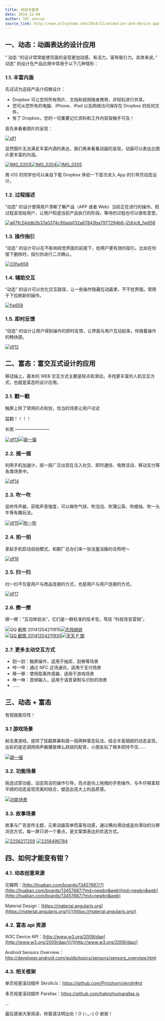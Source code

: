 ```yaml
---
title: 动态与富态
date: 2014-12-04
author: TAT.sheran
source_link: http://www.alloyteam.com/2014/12/animation-and-device-application/
---
```


<!-- {% raw %} - for jekyll -->

## 一、动态：动画表达的设计应用

” 动态 “的设计常常能使页面的呈现更加动感，有活力，富有吸引力。具体来说，” 动态” 的设计在产品应用中常用于以下几种情形：

### 1.1. 丰富内涵

先试试为这段产品介绍做设计：

-   Dropbox 可让您将所有照片、文档和视频随身携带，并轻松进行共享。
-   您可从您所有的电脑、iPhone、iPad 以及网络访问保存在 Dropbox 的任何文件。
-   有了 Dropbox，您的一切重要记忆资料和工作内容皆触手可及！

首先来看看图片的呈现：

[![df1](http://www.alloyteam.com/wp-content/uploads/2014/12/df1.jpeg)](http://www.alloyteam.com/wp-content/uploads/2014/12/df1.jpeg)

显然图片无法满足丰富内涵的表达，我们再来看看动画的呈现，动画可以表达比图片更丰富的内涵。

[![IMG_0203](http://www.alloyteam.com/wp-content/uploads/2014/12/IMG_0203.png)](http://www.alloyteam.com/wp-content/uploads/2014/12/IMG_0203.png)[![IMG_0204](http://www.alloyteam.com/wp-content/uploads/2014/12/IMG_0204.png)](http://www.alloyteam.com/wp-content/uploads/2014/12/IMG_0204.png)[![IMG_0205](http://www.alloyteam.com/wp-content/uploads/2014/12/IMG_0205.png)](http://www.alloyteam.com/wp-content/uploads/2014/12/IMG_0205.png)

用 iOS 的同学也可以亲自下载 Dropbox 体验一下首次进入 App 的引导页动态设计。

### 1.2. 过程描述

“动态” 的设计使得用户清晰了解产品（APP 或者 Web）当前正在进行的操作。把过程呈现给用户，让用户知道当前产品执行的阶段，等待的过程也可以很有意思。

[![a67fc24ddb2b37a0374c90ada132a87843ba7977294b6-jZdUc8_fw658](http://www.alloyteam.com/wp-content/uploads/2014/12/a67fc24ddb2b37a0374c90ada132a87843ba7977294b6-jZdUc8_fw658.gif)](http://www.alloyteam.com/wp-content/uploads/2014/12/a67fc24ddb2b37a0374c90ada132a87843ba7977294b6-jZdUc8_fw658.gif)

### 1.3. 操作指引

“动态” 的设计可以在不影响视觉界面的前提下，给用户更有效的指引。比如在你按下删除时，指引你进行二次确认。

[![33fw658](http://www.alloyteam.com/wp-content/uploads/2014/12/33fw658.gif)](http://www.alloyteam.com/wp-content/uploads/2014/12/33fw658.gif)

### 1.4. 辅助交互

“动态” 的设计可以优化交互路径，让一些操作隐藏在动画里，不干扰界面。常用于下拉刷新的操作。

[![fw658](http://www.alloyteam.com/wp-content/uploads/2014/12/fw658.gif)](http://www.alloyteam.com/wp-content/uploads/2014/12/fw658.gif)

### 1.5. 即时反馈

“动态” 的设计让用户得到操作的即时反馈，让界面与用户互动起来，伴随着操作的畅快感。

[![df12](http://www.alloyteam.com/wp-content/uploads/2014/12/df12.gif)](http://www.alloyteam.com/wp-content/uploads/2014/12/df12.gif)

## 二、富态：富交互式设计的应用

移动端上，基本的 WEB 交互方式主要是轻点和滑动，寻找更丰富的人机交互方式，也就是富态的设计应用。

### 2.1. 戳一戳

触屏上除了常用的点和划，恰当的场景让用户试试

猛戳！！！！

长按 ————————

[![df13](http://www.alloyteam.com/wp-content/uploads/2014/12/df13.png)](http://www.alloyteam.com/wp-content/uploads/2014/12/df13.png)[![磋一撮](http://www.alloyteam.com/wp-content/uploads/2014/12/磋一撮.png)](http://www.alloyteam.com/wp-content/uploads/2014/12/磋一撮.png)

### 2.2. 摇一摇

利用手机加速计，摇一摇广泛出现在注入社交、即时通信、电商活动、移动支付等各类场景中。

[![df14](http://www.alloyteam.com/wp-content/uploads/2014/12/df14.png)](http://www.alloyteam.com/wp-content/uploads/2014/12/df14.png)

### 2.3. 吹一吹

监听传声器，获取声音强度，可以做吹气球、吹泡泡、吹蒲公英、吹蜡烛、吹一头牛等有趣玩法。

[![df15](http://www.alloyteam.com/wp-content/uploads/2014/12/df15.png)](http://www.alloyteam.com/wp-content/uploads/2014/12/df15.png)[![吹一吹](http://www.alloyteam.com/wp-content/uploads/2014/12/吹一吹.png)](http://www.alloyteam.com/wp-content/uploads/2014/12/吹一吹.png)

### 2.4. 拍一拍

拿起手机启动自拍模式，和鹅厂总办们来一张没羞没臊的合照吧～

[![df16](http://www.alloyteam.com/wp-content/uploads/2014/12/df16.png)](http://www.alloyteam.com/wp-content/uploads/2014/12/df16.png)

### 2.5. 扫一扫

扫一扫不仅是用户与商品连接的方式，也是用户与用户连接的方式。

[![df17](http://www.alloyteam.com/wp-content/uploads/2014/12/df17.png)](http://www.alloyteam.com/wp-content/uploads/2014/12/df17.png)

### 2.6. 擦一擦

擦一擦：“互动体验派”，它们是一群标准的技术宅，笃信 “科技改变营销”。

![QQ 截图 20141204211915](http://www.alloyteam.com/wp-content/uploads/2014/12/QQ截图20141204211915.png)[![志玲姐姐](http://www.alloyteam.com/wp-content/uploads/2014/12/志玲姐姐.png)](http://www.alloyteam.com/wp-content/uploads/2014/12/志玲姐姐.png)  
[![QQ 截图 20141204211930](http://www.alloyteam.com/wp-content/uploads/2014/12/QQ截图20141204211930.png)](http://www.alloyteam.com/wp-content/uploads/2014/12/QQ截图20141204211930.png)[![天天 P 图](http://www.alloyteam.com/wp-content/uploads/2014/12/天天P图.png)](http://www.alloyteam.com/wp-content/uploads/2014/12/天天P图.png)

### 2.7. 更多主动交互方式

-   刮一刮：触屏操作，适用于抽奖、刮券等场景
-   哔一哔：通过 NFC 近场通讯，适用于支付场景
-   移一移：使用距离传感器，适用于游戏场景
-   咻一咻：音频输入，适用于语音录制与识别的场景
-   ……

## 三、动态 + 富态

有钳就能任性！

### 3.1 游戏场景

射击类游戏，提供了狂戳屏幕和摇一摇两种富态玩法，结合丰富细腻的动态呈现，出彩的是还调用扬声器播放辣么妖娆的配音，小朋友玩了根本把持不住……

[![磋一撮](http://www.alloyteam.com/wp-content/uploads/2014/12/磋一撮.png)](http://www.alloyteam.com/wp-content/uploads/2014/12/磋一撮.png)

### 3.2. 功能场景

挑选试穿功能，动态简洁的操作引导，亮点是向上拖拽的手势操作，与牛仔裤柔软平顺的动态呈现完美的结合，塑造出高大上的品质感。

[![功能场景](http://www.alloyteam.com/wp-content/uploads/2014/12/功能场景.png)](http://www.alloyteam.com/wp-content/uploads/2014/12/功能场景.png)

### 3.3. 故事场景

故事与广告宣传主题，元素动画简单而富有动感，通过横向滑动或竖向滑动的分屏浏览方式，每一屏只讲一个重点，是文案类表达的优选方式。

[![2256217259](http://www.alloyteam.com/wp-content/uploads/2014/12/2256217259.png)](http://www.alloyteam.com/wp-content/uploads/2014/12/2256217259.png) [![2256496784](http://www.alloyteam.com/wp-content/uploads/2014/12/2256496784.png)](http://www.alloyteam.com/wp-content/uploads/2014/12/2256496784.png)

## 四、如何才能变有钳？

### 4.1. 动态创意来源

花瓣网：[http://huaban.com/boards/13457687/?](http://huaban.com/boards/13457687/?md=newbn&web)[md=newbn&web](http://huaban.com/boards/13457687/?md=newbn&web)

Material Design：[https://material.angularjs.org](https://material.angularjs.org/)[/](https://material.angularjs.org/)

### 4.2. 富态 api 资源

W3C Device API：[http://www.w3.org/2009/dap](http://www.w3.org/2009/dap/)[/](http://www.w3.org/2009/dap/)

Android Sensors Overview：[http](http://developer.android.com/guide/topics/sensors/sensors_overview.html)[://](http://developer.android.com/guide/topics/sensors/sensors_overview.html)[developer.android.com/guide/topics/sensors/sensors_overview.html](http://developer.android.com/guide/topics/sensors/sensors_overview.html)

### 4.3. 相关框架

单页视差滚动插件 SkrollrJs：[https](https://github.com/Prinzhorn/skrollr)[://](https://github.com/Prinzhorn/skrollr)[github.com/Prinzhorn/skrollr#rd](https://github.com/Prinzhorn/skrollr)

多页视差滚动插件 Parallax：[https://](https://github.com/hahnzhu/parallax.js)[github.com/hahnzhu/parallax.js](https://github.com/hahnzhu/parallax.js)

…

最后感谢大家阅读，转载请注明出处！O (∩\_∩) O 谢谢！


<!-- {% endraw %} - for jekyll -->